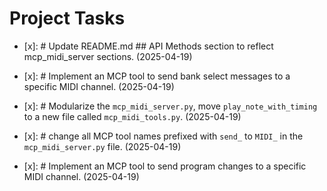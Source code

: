 # Project Tasks


- [x]: # Update README.md ## API Methods section to reflect mcp_midi_server sections. (2025-04-19)

- [x]: # Implement an MCP tool to send bank select messages to a specific MIDI channel. (2025-04-19)

- [x]: # Modularize the `mcp_midi_server.py`, move `play_note_with_timing` to a new file called `mcp_midi_tools.py`. (2025-04-19)

- [x]: # change all MCP tool names prefixed with `send_` to `MIDI_` in the `mcp_midi_server.py` file. (2025-04-19)

- [x]: # Implement an MCP tool to send program changes to a specific MIDI channel. (2025-04-19)

